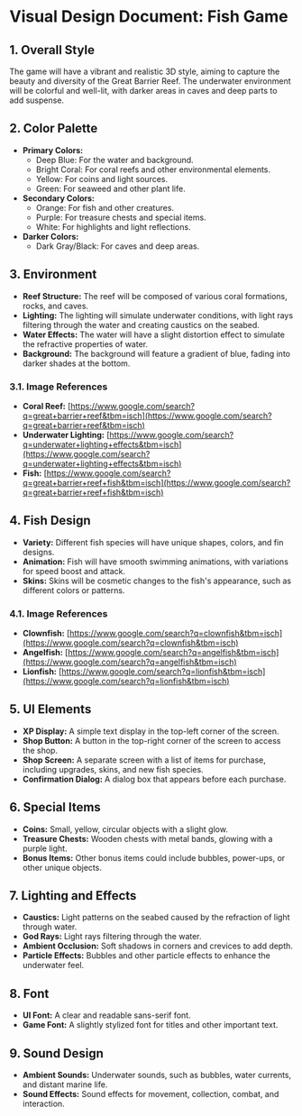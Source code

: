 # Visual Design Document: Fish Game

## 1. Overall Style
The game will have a vibrant and realistic 3D style, aiming to capture the beauty and diversity of the Great Barrier Reef. The underwater environment will be colorful and well-lit, with darker areas in caves and deep parts to add suspense.

## 2. Color Palette
*   **Primary Colors:**
    *   Deep Blue: For the water and background.
    *   Bright Coral: For coral reefs and other environmental elements.
    *   Yellow: For coins and light sources.
    *   Green: For seaweed and other plant life.
*   **Secondary Colors:**
    *   Orange: For fish and other creatures.
    *   Purple: For treasure chests and special items.
    *   White: For highlights and light reflections.
*   **Darker Colors:**
    *   Dark Gray/Black: For caves and deep areas.

## 3. Environment
*   **Reef Structure:** The reef will be composed of various coral formations, rocks, and caves.
*   **Lighting:** The lighting will simulate underwater conditions, with light rays filtering through the water and creating caustics on the seabed.
*   **Water Effects:** The water will have a slight distortion effect to simulate the refractive properties of water.
*   **Background:** The background will feature a gradient of blue, fading into darker shades at the bottom.

### 3.1. Image References
*   **Coral Reef:** [https://www.google.com/search?q=great+barrier+reef&tbm=isch](https://www.google.com/search?q=great+barrier+reef&tbm=isch)
*   **Underwater Lighting:** [https://www.google.com/search?q=underwater+lighting+effects&tbm=isch](https://www.google.com/search?q=underwater+lighting+effects&tbm=isch)
*   **Fish:** [https://www.google.com/search?q=great+barrier+reef+fish&tbm=isch](https://www.google.com/search?q=great+barrier+reef+fish&tbm=isch)

## 4. Fish Design
*   **Variety:** Different fish species will have unique shapes, colors, and fin designs.
*   **Animation:** Fish will have smooth swimming animations, with variations for speed boost and attack.
*   **Skins:** Skins will be cosmetic changes to the fish's appearance, such as different colors or patterns.

### 4.1. Image References
*   **Clownfish:** [https://www.google.com/search?q=clownfish&tbm=isch](https://www.google.com/search?q=clownfish&tbm=isch)
*   **Angelfish:** [https://www.google.com/search?q=angelfish&tbm=isch](https://www.google.com/search?q=angelfish&tbm=isch)
*   **Lionfish:** [https://www.google.com/search?q=lionfish&tbm=isch](https://www.google.com/search?q=lionfish&tbm=isch)

## 5. UI Elements
*   **XP Display:** A simple text display in the top-left corner of the screen.
*   **Shop Button:** A button in the top-right corner of the screen to access the shop.
*   **Shop Screen:** A separate screen with a list of items for purchase, including upgrades, skins, and new fish species.
*   **Confirmation Dialog:** A dialog box that appears before each purchase.

## 6. Special Items
*   **Coins:** Small, yellow, circular objects with a slight glow.
*   **Treasure Chests:** Wooden chests with metal bands, glowing with a purple light.
*   **Bonus Items:** Other bonus items could include bubbles, power-ups, or other unique objects.

## 7. Lighting and Effects
*   **Caustics:** Light patterns on the seabed caused by the refraction of light through water.
*   **God Rays:** Light rays filtering through the water.
*   **Ambient Occlusion:** Soft shadows in corners and crevices to add depth.
*   **Particle Effects:** Bubbles and other particle effects to enhance the underwater feel.

## 8. Font
*   **UI Font:** A clear and readable sans-serif font.
*   **Game Font:** A slightly stylized font for titles and other important text.

## 9. Sound Design
*   **Ambient Sounds:** Underwater sounds, such as bubbles, water currents, and distant marine life.
*   **Sound Effects:** Sound effects for movement, collection, combat, and interaction.